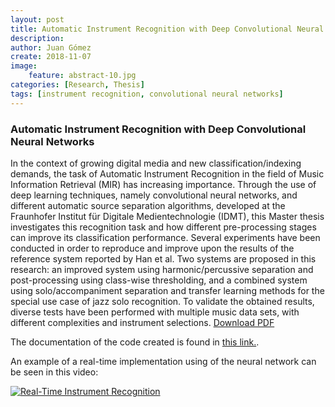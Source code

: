 ```yaml
---
layout: post
title: Automatic Instrument Recognition with Deep Convolutional Neural Networks
description: 
author: Juan Gómez
create: 2018-11-07
image:
    feature: abstract-10.jpg
categories: [Research, Thesis]
tags: [instrument recognition, convolutional neural networks]
---
```


### Automatic Instrument Recognition with Deep Convolutional Neural Networks

In the context of growing digital media and new classification/indexing demands, the task of Automatic Instrument Recognition in the field of Music Information Retrieval (MIR) has increasing importance. Through the use of deep learning techniques, namely convolutional neural networks, and different automatic source separation algorithms, developed at the Fraunhofer Institut für Digitale Medientechnologie (IDMT), this Master thesis investigates this recognition task and how different pre-processing stages can improve its classification performance. Several experiments have been conducted in order to reproduce and improve upon the results of the reference system reported by Han et al. Two systems are proposed in this research: an improved system using harmonic/percussive separation and post-processing using class-wise thresholding, and a combined system using solo/accompaniment separation and transfer learning methods for the special use case of jazz solo recognition. To validate the obtained results, diverse tests have been performed with multiple music data sets, with different complexities and instrument selections. [Download PDF](https://juansgomez87.github.io/downloads/master_thesis_jsgc.pdf)

The documentation of the code created is found in [this link.](https://juansgomez87.github.io/instrument-recognition-doc/build/html/).

An example of a real-time implementation using of the neural network can be seen in this video:

[![Real-Time Instrument Recognition](https://img.youtube.com/vi/KEcjxkJd0SQ/0.jpg)](https://www.youtube.com/watch?v=KEcjxkJd0SQ)
